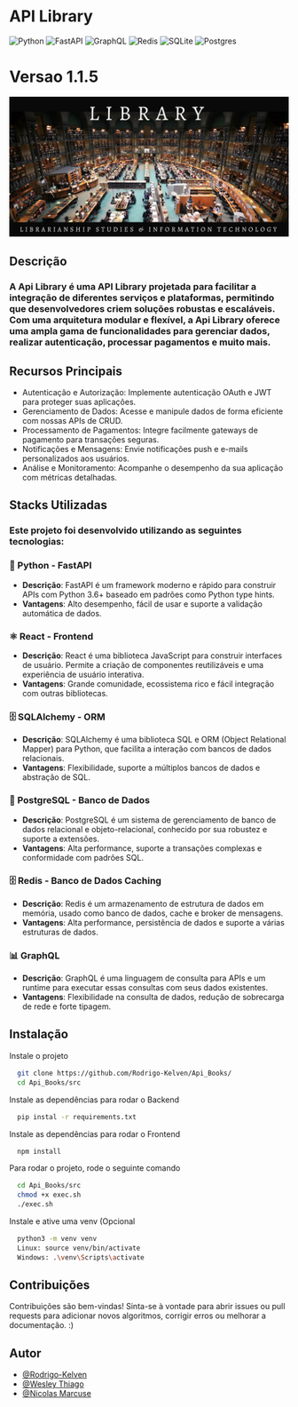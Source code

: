 
# API Library
![Python](https://img.shields.io/badge/python-3670A0?style=for-the-badge&logo=python&logoColor=ffdd54) 
![FastAPI](https://img.shields.io/badge/FastAPI-%23FF4F00.svg?style=for-the-badge&logo=fastapi&logoColor=white)
![GraphQL](https://img.shields.io/badge/GraphQL-%23E10098.svg?style=for-the-badge&logo=graphql&logoColor=white)
![Redis](https://img.shields.io/badge/redis-%23DD0031.svg?style=for-the-badge&logo=redis&logoColor=white) 
![SQLite](https://img.shields.io/badge/sqlite-%2307405e.svg?style=for-the-badge&logo=sqlite&logoColor=white) 
![Postgres](https://img.shields.io/badge/postgres-%23316192.svg?style=for-the-badge&logo=postgresql&logoColor=white) 

# Versao 1.1.5

![Minha Imagem](images/Library.png)

## Descrição

### A Api Library  é uma API Library projetada para facilitar a integração de diferentes serviços e plataformas, permitindo que desenvolvedores criem soluções robustas e escaláveis. Com uma arquitetura modular e flexível, a Api Library  oferece uma ampla gama de funcionalidades para gerenciar dados, realizar autenticação, processar pagamentos e muito mais.
## Recursos Principais

  - Autenticação e Autorização: Implemente autenticação OAuth e JWT para proteger suas aplicações.
  - Gerenciamento de Dados: Acesse e manipule dados de forma eficiente com nossas APIs de CRUD.
  - Processamento de Pagamentos: Integre facilmente gateways de pagamento para transações seguras.
  - Notificações e Mensagens: Envie notificações push e e-mails personalizados aos usuários.
  - Análise e Monitoramento: Acompanhe o desempenho da sua aplicação com métricas detalhadas.


## Stacks Utilizadas
### Este projeto foi desenvolvido utilizando as seguintes tecnologias:

### 🐍 Python - FastAPI
- **Descrição**: FastAPI é um framework moderno e rápido para construir APIs com Python 3.6+ baseado em padrões como Python type hints.
- **Vantagens**: Alto desempenho, fácil de usar e suporte a validação automática de dados.

### ⚛️ React - Frontend
- **Descrição**: React é uma biblioteca JavaScript para construir interfaces de usuário. Permite a criação de componentes reutilizáveis e uma experiência de usuário interativa.
- **Vantagens**: Grande comunidade, ecossistema rico e fácil integração com outras bibliotecas.

### 🗄️ SQLAlchemy - ORM
- **Descrição**: SQLAlchemy é uma biblioteca SQL e ORM (Object Relational Mapper) para Python, que facilita a interação com bancos de dados relacionais.
- **Vantagens**: Flexibilidade, suporte a múltiplos bancos de dados e abstração de SQL.

### 🐘 PostgreSQL - Banco de Dados
- **Descrição**: PostgreSQL é um sistema de gerenciamento de banco de dados relacional e objeto-relacional, conhecido por sua robustez e suporte a extensões.
- **Vantagens**: Alta performance, suporte a transações complexas e conformidade com padrões SQL.

### 🗄️ Redis - Banco de Dados Caching
- **Descrição**: Redis é um armazenamento de estrutura de dados em memória, usado como banco de dados, cache e broker de mensagens.
- **Vantagens**: Alta performance, persistência de dados e suporte a várias estruturas de dados.

### 📊 GraphQL
- **Descrição**: GraphQL é uma linguagem de consulta para APIs e um runtime para executar essas consultas com seus dados existentes.
- **Vantagens**: Flexibilidade na consulta de dados, redução de sobrecarga de rede e forte tipagem.



## Instalação

Instale o projeto

```bash
  git clone https://github.com/Rodrigo-Kelven/Api_Books/
  cd Api_Books/src
```
Instale as dependências para rodar o Backend

```bash
  pip instal -r requirements.txt
```
Instale as dependências para rodar o Frontend

```bash
  npm install
```
Para rodar o projeto, rode o seguinte comando

```bash
  cd Api_Books/src
  chmod +x exec.sh
  ./exec.sh
```
Instale e ative uma venv (Opcional

```bash
  python3 -m venv venv
  Linux: source venv/bin/activate
  Windows: .\venv\Scripts\activate 
```

## Contribuições
Contribuições são bem-vindas! Sinta-se à vontade para abrir issues ou pull requests para adicionar novos algoritmos, corrigir erros ou melhorar a documentação. :)


## Autor

- [@Rodrigo-Kelven](https://github.com/Rodrigo-Kelven)
- [@Wesley Thiago](https://github.com/Wesley0071)
- [@Nicolas Marcuse](https://github.com/N1kkoo)


